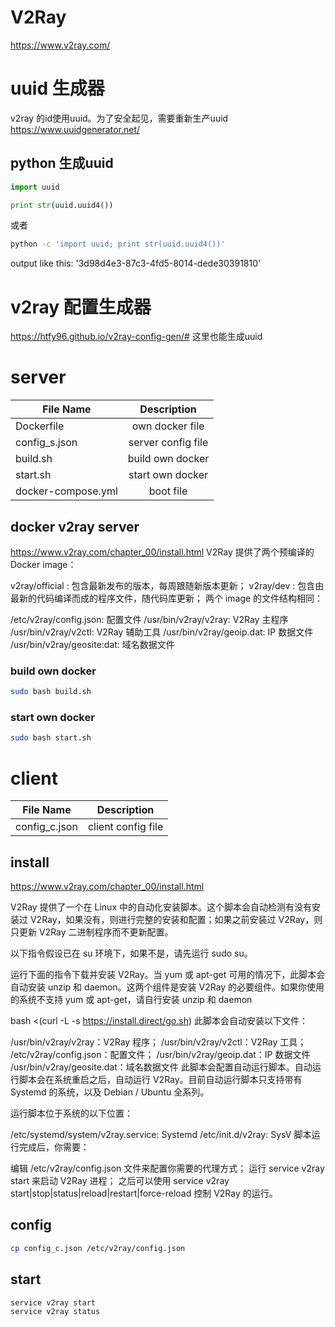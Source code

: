 
# V2Ray
https://www.v2ray.com/

# uuid 生成器
v2ray 的id使用uuid。为了安全起见，需要重新生产uuid
https://www.uuidgenerator.net/

## python 生成uuid
``` py
import uuid

print str(uuid.uuid4())
```

或者
``` bash
python -c 'import uuid; print str(uuid.uuid4())'
```

output like this:
'3d98d4e3-87c3-4fd5-8014-dede30391810'

# v2ray 配置生成器
https://htfy96.github.io/v2ray-config-gen/#
这里也能生成uuid

# server
| File Name          | Description        |
| -                  | :-:                |
| Dockerfile         | own docker file    |
| config_s.json      | server config file |
| build.sh           | build own docker   |
| start.sh           | start own docker   |
| docker-compose.yml | boot file          |

## docker v2ray server
https://www.v2ray.com/chapter_00/install.html
V2Ray 提供了两个预编译的 Docker image：

v2ray/official : 包含最新发布的版本，每周跟随新版本更新；
v2ray/dev : 包含由最新的代码编译而成的程序文件，随代码库更新；
两个 image 的文件结构相同：

/etc/v2ray/config.json: 配置文件
/usr/bin/v2ray/v2ray: V2Ray 主程序
/usr/bin/v2ray/v2ctl: V2Ray 辅助工具
/usr/bin/v2ray/geoip.dat: IP 数据文件
/usr/bin/v2ray/geosite:dat: 域名数据文件

### build own docker
``` bash
sudo bash build.sh
```

### start own docker
``` bash
sudo bash start.sh
```

# client
| File Name          | Description        |
| -                  | :-:                |
| config_c.json      | client config file |

## install
https://www.v2ray.com/chapter_00/install.html

V2Ray 提供了一个在 Linux 中的自动化安装脚本。这个脚本会自动检测有没有安装过 V2Ray，如果没有，则进行完整的安装和配置；如果之前安装过 V2Ray，则只更新 V2Ray 二进制程序而不更新配置。

以下指令假设已在 su 环境下，如果不是，请先运行 sudo su。

运行下面的指令下载并安装 V2Ray。当 yum 或 apt-get 可用的情况下，此脚本会自动安装 unzip 和 daemon。这两个组件是安装 V2Ray 的必要组件。如果你使用的系统不支持 yum 或 apt-get，请自行安装 unzip 和 daemon

bash <(curl -L -s https://install.direct/go.sh)
此脚本会自动安装以下文件：

/usr/bin/v2ray/v2ray：V2Ray 程序；
/usr/bin/v2ray/v2ctl：V2Ray 工具；
/etc/v2ray/config.json：配置文件；
/usr/bin/v2ray/geoip.dat：IP 数据文件
/usr/bin/v2ray/geosite.dat：域名数据文件
此脚本会配置自动运行脚本。自动运行脚本会在系统重启之后，自动运行 V2Ray。目前自动运行脚本只支持带有 Systemd 的系统，以及 Debian / Ubuntu 全系列。

运行脚本位于系统的以下位置：

/etc/systemd/system/v2ray.service: Systemd
/etc/init.d/v2ray: SysV
脚本运行完成后，你需要：

编辑 /etc/v2ray/config.json 文件来配置你需要的代理方式；
运行 service v2ray start 来启动 V2Ray 进程；
之后可以使用 service v2ray start|stop|status|reload|restart|force-reload 控制 V2Ray 的运行。

## config
``` bash
cp config_c.json /etc/v2ray/config.json
```

## start
``` bash
service v2ray start
service v2ray status
```
